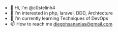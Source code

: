 - 👋 Hi, I’m @c0stelinh4
- 👀 I’m interested in php, laravel, DDD, Archtecture
- 🌱 I’m currently learning Techniques of DevOps
- 📫 How to reach me <diegohsananias@gmail.com>
